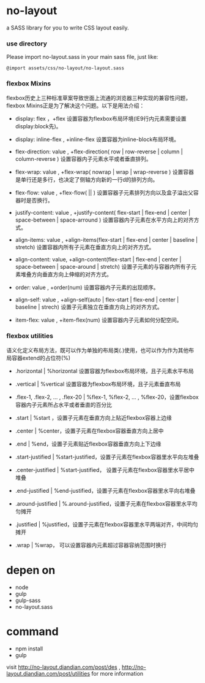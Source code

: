 no-layout
==================
  a SASS library for you to write CSS layout easily.

### use directory

  Please import no-layout.sass in your main sass file, just like:

    @import assets/css/no-layout/no-layout.sass

### flexbox Mixins

  flexbox历史上三种标准草案导致世面上流通的浏览器三种实现的兼容性问题，flexbox Mixins正是为了解决这个问题。以下是用法介绍：

* display: flex ，+flex  设置容器为flexbox布局环境(IE9行内元素需要设置display:block先)。

* display: inline-flex ,  +inline-flex 设置容器为inline-block布局环境。

* flex-direction: value ,  +flex-direction( row | row-reverse | column | column-reverse ) 设置容器内子元素水平或者垂直排列。

* flex-wrap: value , +flex-wrap( nowrap | wrap | wrap-reverse ) 设置容器是单行还是多行，也决定了侧轴方向新的一行d的排列方向。

* flex-flow: value ,  +flex-flow( <flex-direction> || <flex-wrap> )  设置容器子元素排列方向以及盒子溢出父容器时是否换行。

* justify-content: value ,  +justify-content( flex-start | flex-end | center | space-between | space-arround ) 设置容器内子元素在水平方向上的对齐方式。

* align-items: value ,  +align-items(flex-start | flex-end | center | baseline | stretch) 设置容器内所有子元素在垂直方向上的对齐方式。

* align-content: value,  +align-content(flex-start | flex-end | center | space-between | space-around | stretch)  设置子元素的与容器内所有子元素堆叠方向垂直方向上伸缩的对齐方式。

* order: value , +order(num)  设置容器内子元素的出现顺序。

* align-self: value , +align-self(auto | flex-start | flex-end | center | baseline | strech)  设置子元素独立在垂直方向上的对齐方式。

* item-flex: value , +item-flex(num) 设置容器内子元素如何分配空间。

### flexbox utilities

  语义化定义布局方法，既可以作为单独的布局类(.)使用，也可以作为作为其他布局容器extend的占位符(%)

* .horizontal | %horizontal 设置容器为flexbox布局环境，且子元素水平布局
* .vertical | %vertical 设置容器为flexbox布局环境，且子元素垂直布局

* .flex-1, .flex-2, ... , .flex-20 | %flex-1, %flex-2, ... , %flex-20，设置flexbox容器内子元素所占水平或者垂直的百分比
* .start | %start ，设置子元素在垂直方向上贴近flexbox容器上边缘

* .center | %center，设置子元素在flexbox容器垂直方向上居中

* .end | %end，设置子元素贴近flexbox容器垂直方向上下边缘

* .start-justified | %start-justified，设置子元素在flexbox容器里水平向左堆叠

* .center-justified | %start-justified， 设置子元素在flexbox容器里水平居中堆叠

* .end-justified | %end-justified，设置子元素在flexbox容器里水平向右堆叠

* .around-justified | %.around-justified，设置子元素在flexbox容器里水平均匀摊开

* .justified | %justified，设置子元素在flexbox容器里水平两端对齐，中间均匀摊开

* .wrap | %wrap， 可以设置容器内元素超过容器容纳范围时换行


depen on
===================
* node
* gulp
* gulp-sass
* no-layout.sass

command
==================
* npm install
* gulp

visit http://no-layout.diandian.com/post/des , http://no-layout.diandian.com/post/utilities for more information
